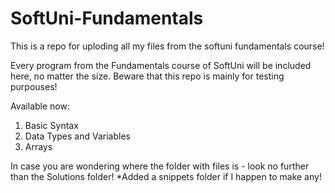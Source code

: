# SoftUni-Fundamentals
This is a repo for uploding all my files from the softuni fundamentals course!

Every program from the Fundamentals course of SoftUni will be included here, no matter the size.
Beware that this repo is mainly for testing purpouses!

Available now:
1. Basic Syntax
2. Data Types and Variables
3. Arrays

In case you are wondering where the folder with files is - look no further than the Solutions folder!
*Added a snippets folder if I happen to make any!
